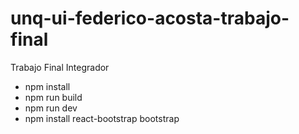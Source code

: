 # unq-ui-federico-acosta-trabajo-final
Trabajo Final Integrador

- npm install
- npm run build
- npm run dev
- npm install react-bootstrap bootstrap
